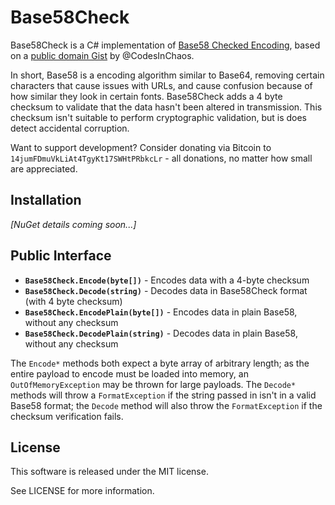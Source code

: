 Base58Check
===========

Base58Check is a C# implementation of [Base58 Checked Encoding](https://en.bitcoin.it/wiki/Base58Check_encoding), based on a [public domain Gist](https://gist.github.com/CodesInChaos/3175971) by @CodesInChaos.

In short, Base58 is a encoding algorithm similar to Base64, removing certain characters that cause issues with URLs, and cause confusion because of how similar they look in certain fonts. Base58Check adds a 4 byte checksum to validate that the data hasn't been altered in transmission. This checksum isn't suitable to perform cryptographic validation, but is does detect accidental corruption.

Want to support development? Consider donating via Bitcoin to `14jumFDmuVkLiAt4TgyKt17SWHtPRbkcLr` - all donations, no matter how small are appreciated.

## Installation

*[NuGet details coming soon...]*

## Public Interface

* **`Base58Check.Encode(byte[])`** - Encodes data with a 4-byte checksum
* **`Base58Check.Decode(string)`** - Decodes data in Base58Check format (with 4 byte checksum)
* **`Base58Check.EncodePlain(byte[])`** - Encodes data in plain Base58, without any checksum
* **`Base58Check.DecodePlain(string)`** - Decodes data in plain Base58, without any checksum

The `Encode*` methods both expect a byte array of arbitrary length; as the entire payload to encode must be loaded into memory, an `OutOfMemoryException` may be thrown for large payloads. The `Decode*` methods will throw a `FormatException` if the string passed in isn't in a valid Base58 format; the `Decode` method will also throw the `FormatException` if the checksum verification fails.

## License

This software is released under the MIT license.

See LICENSE for more information.
